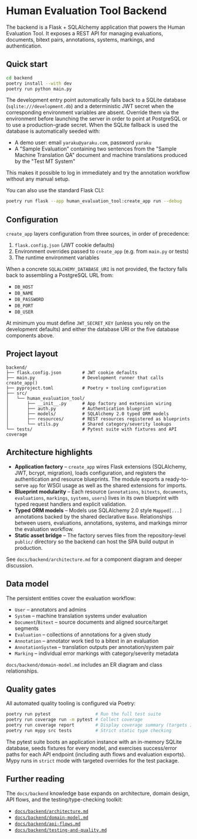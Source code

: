 # Human Evaluation Tool Backend

The backend is a Flask + SQLAlchemy application that powers the Human Evaluation Tool. It exposes a REST API for managing evaluations, documents, bitext pairs, annotations, systems, markings, and authentication.

## Quick start

```bash
cd backend
poetry install --with dev
poetry run python main.py
```

The development entry point automatically falls back to a SQLite database (`sqlite:///development.db`) and a deterministic JWT secret when the corresponding environment variables are absent. Override them via the environment before launching the server in order to point at PostgreSQL or to use a production-grade secret. When the SQLite fallback is used the database is automatically seeded with:

- A demo user: email `yaraku@yaraku.com`, password `yaraku`
- A "Sample Evaluation" containing two sentences from the "Sample Machine Translation QA" document and machine translations produced by the "Test MT System"

This makes it possible to log in immediately and try the annotation workflow without any manual setup.

You can also use the standard Flask CLI:

```bash
poetry run flask --app human_evaluation_tool:create_app run --debug
```

## Configuration

`create_app` layers configuration from three sources, in order of precedence:

1. `flask.config.json` (JWT cookie defaults)
2. Environment overrides passed to `create_app` (e.g. from `main.py` or tests)
3. The runtime environment variables

When a concrete `SQLALCHEMY_DATABASE_URI` is not provided, the factory falls back to assembling a PostgreSQL URL from:

- `DB_HOST`
- `DB_NAME`
- `DB_PASSWORD`
- `DB_PORT`
- `DB_USER`

At minimum you must define `JWT_SECRET_KEY` (unless you rely on the development defaults) and either the database URI or the five database components above.

## Project layout

```text
backend/
├── flask.config.json        # JWT cookie defaults
├── main.py                  # Development runner that calls create_app()
├── pyproject.toml           # Poetry + tooling configuration
├── src/
│   └── human_evaluation_tool/
│       ├── __init__.py      # App factory and extension wiring
│       ├── auth.py          # Authentication blueprint
│       ├── models/          # SQLAlchemy 2.0 typed ORM models
│       ├── resources/       # REST resources registered as blueprints
│       └── utils.py         # Shared category/severity lookups
└── tests/                   # Pytest suite with fixtures and API coverage
```

## Architecture highlights

- **Application factory** – `create_app` wires Flask extensions (SQLAlchemy, JWT, bcrypt, migration), loads configuration, and registers the authentication and resource blueprints. The module exports a ready-to-serve `app` for WSGI usage as well as the shared extensions for imports.
- **Blueprint modularity** – Each resource (`annotations`, `bitexts`, `documents`, `evaluations`, `markings`, `systems`, `users`) lives in its own blueprint with typed request handlers and explicit validation.
- **Typed ORM models** – Models use SQLAlchemy 2.0 style `Mapped[...]` annotations backed by the shared declarative `Base`. Relationships between users, evaluations, annotations, systems, and markings mirror the evaluation workflow.
- **Static asset bridge** – The factory serves files from the repository-level `public/` directory so the backend can host the SPA build output in production.

See `docs/backend/architecture.md` for a component diagram and deeper discussion.

## Data model

The persistent entities cover the evaluation workflow:

- `User` – annotators and admins
- `System` – machine translation systems under evaluation
- `Document`/`Bitext` – source documents and aligned source/target segments
- `Evaluation` – collections of annotations for a given study
- `Annotation` – annotator work tied to a bitext in an evaluation
- `AnnotationSystem` – translation outputs per annotation/system pair
- `Marking` – individual error markings with category/severity metadata

`docs/backend/domain-model.md` includes an ER diagram and class relationships.

## Quality gates

All automated quality tooling is configured via Poetry:

```bash
poetry run pytest                 # Run the full test suite
poetry run coverage run -m pytest # Collect coverage
poetry run coverage report        # Display coverage summary (targets 100 %)
poetry run mypy src tests         # Strict static type checking
```

The pytest suite boots an application instance with an in-memory SQLite database, seeds fixtures for every model, and exercises success/error paths for each API endpoint (including auth flows and evaluation exports). Mypy runs in `strict` mode with targeted overrides for the test package.

## Further reading

The `docs/backend` knowledge base expands on architecture, domain design, API flows, and the testing/type-checking toolkit:

- [`docs/backend/architecture.md`](../docs/backend/architecture.md)
- [`docs/backend/domain-model.md`](../docs/backend/domain-model.md)
- [`docs/backend/api-flows.md`](../docs/backend/api-flows.md)
- [`docs/backend/testing-and-quality.md`](../docs/backend/testing-and-quality.md)
